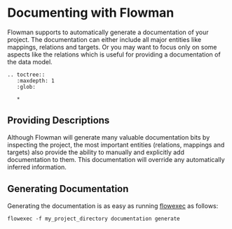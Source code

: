 # Documenting with Flowman

Flowman supports to automatically generate a documentation of your project. The documentation can either include all
major entities like mappings, relations and targets. Or you may want to focus only on some aspects like the relations
which is useful for providing a documentation of the data model.

```eval_rst
.. toctree::
   :maxdepth: 1
   :glob:

   *
```

## Providing Descriptions

Although Flowman will generate many valuable documentation bits by inspecting the project, the most important entities
(relations, mappings and targets) also provide the ability to manually and explicitly add documentation to them. This
documentation will override any automatically inferred information.


## Generating Documentation

Generating the documentation is as easy as running [flowexec](../cli/flowexec.md) as follows:

```shell
flowexec -f my_project_directory documentation generate
```
